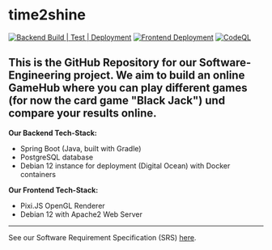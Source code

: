 # time2shine
[![Backend Build | Test | Deployment](https://github.com/SE-TINF22B6/time2shine/actions/workflows/backend-pipeline.yml/badge.svg)](https://github.com/SE-TINF22B6/time2shine/actions/workflows/backend-pipeline.yml)
[![Frontend Deployment](https://github.com/SE-TINF22B6/time2shine/actions/workflows/deploy-frontend.yml/badge.svg)](https://github.com/SE-TINF22B6/time2shine/actions/workflows/deploy-frontend.yml)
[![CodeQL](https://github.com/SE-TINF22B6/time2shine/actions/workflows/github-code-scanning/codeql/badge.svg)](https://github.com/SE-TINF22B6/time2shine/actions/workflows/github-code-scanning/codeql)

This is the GitHub Repository for our Software-Engineering project. We aim to build an online GameHub where you can play different games (for now the card game "Black Jack") und compare your results online.
---
**Our Backend Tech-Stack:**
 - Spring Boot (Java, built with Gradle)
 - PostgreSQL database
 - Debian 12 instance for deployment (Digital Ocean) with Docker containers

**Our Frontend Tech-Stack:**
 - Pixi.JS OpenGL Renderer
 - Debian 12 with Apache2 Web Server

---

See our Software Requirement Specification (SRS) [here](https://github.com/SE-TINF22B6/time2shine/blob/main/Documentation/srs.md).
